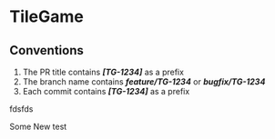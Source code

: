 # TileGame


## Conventions
1) The PR title contains _**[TG-1234]**_ as a prefix
2) The branch name contains **_feature/TG-1234_** or **_bugfix/TG-1234_**
3) Each commit contains _**[TG-1234]**_ as a prefix

fdsfds

Some New test
